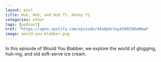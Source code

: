 ```yaml
---
layout: post
title: Huh, Huh, and Huh ft. Kenny Yi
categories: other
tags: [podcast]
href: "https://open.spotify.com/episode/44oNp0ctwyk590298xWHwA"
image: would-you-blabber.png
---
```


In this episode of Would You Blabber, we explore the world of glogging, huh-ing,
and old soft-serve ice cream.
